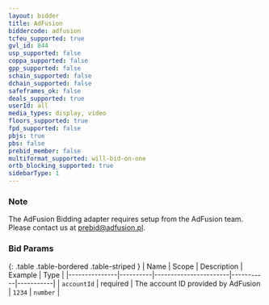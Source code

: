 ```yaml
---
layout: bidder
title: AdFusion
biddercode: adfusion 
tcfeu_supported: true
gvl_id: 844
usp_supported: false
coppa_supported: false
gpp_supported: false
schain_supported: false
dchain_supported: false
safeframes_ok: false
deals_supported: true
userId: all
media_types: display, video
floors_supported: true
fpd_supported: false
pbjs: true
pbs: false
prebid_member: false
multiformat_supported: will-bid-on-one
ortb_blocking_supported: true
sidebarType: 1
---
```


### Note

The AdFusion Bidding adapter requires setup from the AdFusion team. Please contact us at [prebid@adfusion.pl](mailto:prebid@adfusion.pl).

### Bid Params

{: .table .table-bordered .table-striped }
| Name | Scope | Description | Example | Type |
|---------------|----------|-----------------------|-----------|-----------|
| `accountId` | required | The account ID provided by AdFusion | `1234` | `number` |
